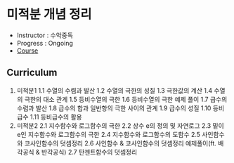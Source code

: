 ﻿# 미적분 개념 정리

- Instructor : 수악중독
- Progress : Ongoing
- [Course](https://www.youtube.com/watch?v=cumX9FZD2Us&index=5&list=PLXJ3W1lEGK8WKE-DVoUm6qss_5Hq7q5oE)

## Curriculum

1. 미적분1
    1.1 수열의 수렴과 발산
    1.2 수열의 극한의 성질
    1.3 극한값의 계산
    1.4 수열의 극한의 대소 관계
    1.5 등비수열의 극한
    1.6 등비수열의 극한 예제 풀이
    1.7 급수의 수렴과 발산
    1.8 급수의 합과 일반항의 극한 사이의 관계
    1.9 급수의 성질
    1.10 등비급수
    1.11 등비급수의 활용
2. 미적분2
    2.1 지수함수와 로그함수의 극한
    2.2 상수 e의 정의 및 자연로그
    2.3 밑이 e인 지수함수와 로그함수의 극한
    2.4 지수함수와 로그함수의 도함수
    2.5 사인함수와 코사인함수의 덧셈정리
    2.6 사인함수 & 코사인함수의 덧셈정리 예제풀이(ft. 배각공식 & 반각공식)
    2.7 탄젠트함수의 덧셈정리